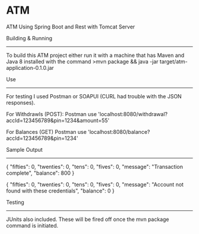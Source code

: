 # ATM
ATM Using Spring Boot and Rest with Tomcat Server

Building & Running
__________________
To build this ATM project either run it with a machine that has Maven and Java 8 installed with the command 
    >mvn package && java -jar target/atm-application-0.1.0.jar

Use
___________________
For testing I used Postman or SOAPUI (CURL had trouble with the JSON responses). 

For Withdrawls (POST): 
  Postman use 'localhost:8080/withdrawal?accId=123456789&pin=1234&amount=55'  

For Balances (GET)
  Postman use 'localhost:8080/balance?accId=123456789&pin=1234'  

Sample Output
__________________
{
    "fifties": 0,
    "twenties": 0,
    "tens": 0,
    "fives": 0,
    "message": "Transaction complete",
    "balance": 800
}

{
    "fifties": 0,
    "twenties": 0,
    "tens": 0,
    "fives": 0,
    "message": "Account not found with these credentials",
    "balance": 0
}


Testing
___________________
JUnits also included. These will be fired off once the mvn package command is initiated.
